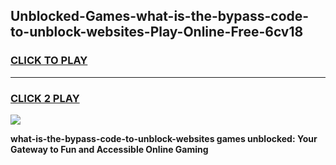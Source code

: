 
## Unblocked-Games-what-is-the-bypass-code-to-unblock-websites-Play-Online-Free-6cv18
<h3>
<a href="https://premium76.site?title=what-is-the-bypass-code-to-unblock-websites&ref=26A">CLICK TO PLAY</a></h3>
<hr>

<h3>
<a href="https://premium76.site?title=what-is-the-bypass-code-to-unblock-websites&ref=26A">CLICK 2 PLAY</a>
  
</h3>

<a href="https://premium76.site?title=what-is-the-bypass-code-to-unblock-websites&ref=26A"><img src="https://clearcache.store/games.png"></a>


**what-is-the-bypass-code-to-unblock-websites games unblocked: Your Gateway to Fun and Accessible Online Gaming**
